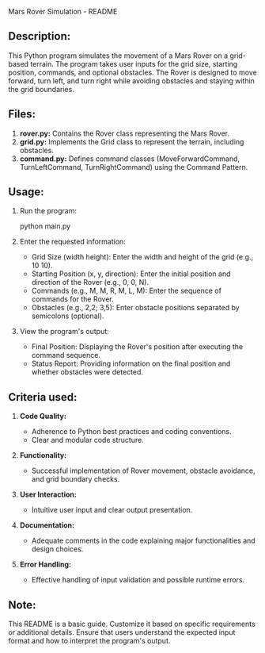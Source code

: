 Mars Rover Simulation - README

Description:
--
This Python program simulates the movement of a Mars Rover on a grid-based terrain. The program takes user inputs for the grid size, starting position, commands, and optional obstacles. The Rover is designed to move forward, turn left, and turn right while avoiding obstacles and staying within the grid boundaries.

Files:
--
1. **rover.py:** Contains the Rover class representing the Mars Rover.
2. **grid.py:** Implements the Grid class to represent the terrain, including obstacles.
3. **command.py:** Defines command classes (MoveForwardCommand, TurnLeftCommand, TurnRightCommand) using the Command Pattern.

Usage:
--
1. Run the program:
    
    python main.py
    

2. Enter the requested information:
    - Grid Size (width height): Enter the width and height of the grid (e.g., 10 10).
    - Starting Position (x, y, direction): Enter the initial position and direction of the Rover (e.g., 0, 0, N).
    - Commands (e.g., M, M, R, M, L, M): Enter the sequence of commands for the Rover.
    - Obstacles (e.g., 2,2; 3,5): Enter obstacle positions separated by semicolons (optional).

3. View the program's output:
    - Final Position: Displaying the Rover's position after executing the command sequence.
    - Status Report: Providing information on the final position and whether obstacles were detected.

Criteria used:
---------------------
1. **Code Quality:**
   - Adherence to Python best practices and coding conventions.
   - Clear and modular code structure.

2. **Functionality:**
   - Successful implementation of Rover movement, obstacle avoidance, and grid boundary checks.

3. **User Interaction:**
   - Intuitive user input and clear output presentation.

4. **Documentation:**
   - Adequate comments in the code explaining major functionalities and design choices.

5. **Error Handling:**
   - Effective handling of input validation and possible runtime errors.

Note:
-----
This README is a basic guide. Customize it based on specific requirements or additional details. Ensure that users understand the expected input format and how to interpret the program's output.

